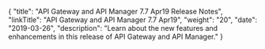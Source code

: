 {
"title": "API Gateway and API Manager 7.7 Apr19 Release Notes",
  "linkTitle": "API Gateway and API Manager 7.7 Apr19",
  "weight": "20",
  "date": "2019-03-26",
  "description": "Learn about the new features and enhancements in this release of API Gateway and API Manager."
}
